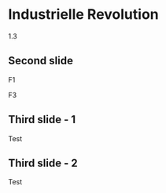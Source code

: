 # Industrielle Revolution
1.3



## Second slide
F1 <!-- .element: class="fragment" data-fragment-index="1" -->

F3 <!-- .element: class="fragment" data-fragment-index="3" -->



## Third slide - 1
<div>
  Test <!-- .element: class="fragment fade-in" -->
</div> <!-- .element: class="fragment fade-out" -->


## Third slide - 2
<div>
  Test <!-- .element: class="fragment fade-out" -->
</div> <!-- .element: class="fragment fade-in" -->

